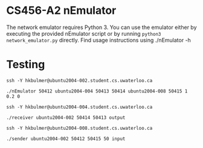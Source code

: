 # CS456-A2 nEmulator

The network emulator requires Python 3. You can use the emulator either by executing the provided nEmulator script or by running `python3 network_emulator.py` directly. 
Find usage instructions using ./nEmulator -h

# Testing

```
ssh -Y hkbulmer@ubuntu2004-002.student.cs.uwaterloo.ca

./nEmulator 50412 ubuntu2004-004 50413 50414 ubuntu2004-008 50415 1 0.2 0

ssh -Y hkbulmer@ubuntu2004-004.student.cs.uwaterloo.ca

./receiver ubuntu2004-002 50414 50413 output

ssh -Y hkbulmer@ubuntu2004-008.student.cs.uwaterloo.ca

./sender ubuntu2004-002 50412 50415 50 input
```